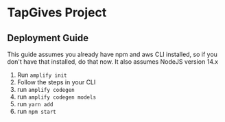 # TapGives Project

## Deployment Guide
This guide assumes you already have npm and aws CLI installed, so if you don't have that installed, do that now.  It also assumes NodeJS version 14.x
1. Run `amplify init`
2. Follow the steps in your CLI
3. run `amplify codegen`
4. run `amplify codegen models`
5. run `yarn add`
6. run `npm start`


